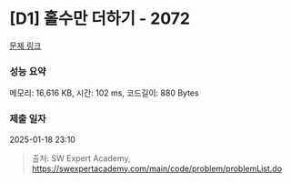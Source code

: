 # [D1] 홀수만 더하기 - 2072 

[문제 링크](https://swexpertacademy.com/main/code/problem/problemDetail.do?contestProbId=AV5QSEhaA5sDFAUq) 

### 성능 요약

메모리: 16,616 KB, 시간: 102 ms, 코드길이: 880 Bytes

### 제출 일자

2025-01-18 23:10



> 출처: SW Expert Academy, https://swexpertacademy.com/main/code/problem/problemList.do